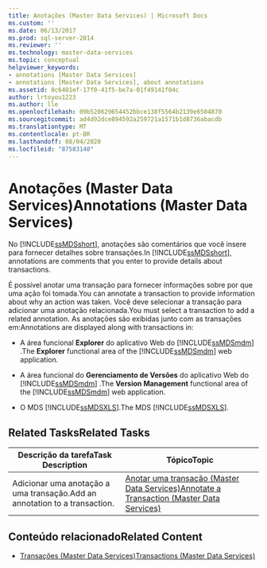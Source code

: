 ```yaml
---
title: Anotações (Master Data Services) | Microsoft Docs
ms.custom: ''
ms.date: 06/13/2017
ms.prod: sql-server-2014
ms.reviewer: ''
ms.technology: master-data-services
ms.topic: conceptual
helpviewer_keywords:
- annotations [Master Data Services]
- annotations [Master Data Services], about annotations
ms.assetid: 8c6401ef-17f0-41f5-be7a-01f49141f04c
author: lrtoyou1223
ms.author: lle
ms.openlocfilehash: 09b520629654452bbce138f5564b2139e6504870
ms.sourcegitcommit: ad4d92dce894592a259721a1571b1d8736abacdb
ms.translationtype: MT
ms.contentlocale: pt-BR
ms.lasthandoff: 08/04/2020
ms.locfileid: "87583140"
---
```

# <a name="annotations-master-data-services"></a><span data-ttu-id="96b50-102">Anotações (Master Data Services)</span><span class="sxs-lookup"><span data-stu-id="96b50-102">Annotations (Master Data Services)</span></span>
  <span data-ttu-id="96b50-103">No [!INCLUDE[ssMDSshort](../includes/ssmdsshort-md.md)], anotações são comentários que você insere para fornecer detalhes sobre transações.</span><span class="sxs-lookup"><span data-stu-id="96b50-103">In [!INCLUDE[ssMDSshort](../includes/ssmdsshort-md.md)], annotations are comments that you enter to provide details about transactions.</span></span>  
  
 <span data-ttu-id="96b50-104">É possível anotar uma transação para fornecer informações sobre por que uma ação foi tomada.</span><span class="sxs-lookup"><span data-stu-id="96b50-104">You can annotate a transaction to provide information about why an action was taken.</span></span> <span data-ttu-id="96b50-105">Você deve selecionar a transação para adicionar uma anotação relacionada.</span><span class="sxs-lookup"><span data-stu-id="96b50-105">You must select a transaction to add a related annotation.</span></span> <span data-ttu-id="96b50-106">As anotações são exibidas junto com as transações em:</span><span class="sxs-lookup"><span data-stu-id="96b50-106">Annotations are displayed along with transactions in:</span></span>  
  
-   <span data-ttu-id="96b50-107">A área funcional **Explorer** do aplicativo Web do [!INCLUDE[ssMDSmdm](../includes/ssmdsmdm-md.md)] .</span><span class="sxs-lookup"><span data-stu-id="96b50-107">The **Explorer** functional area of the [!INCLUDE[ssMDSmdm](../includes/ssmdsmdm-md.md)] web application.</span></span>  
  
-   <span data-ttu-id="96b50-108">A área funcional do **Gerenciamento de Versões** do aplicativo Web do [!INCLUDE[ssMDSmdm](../includes/ssmdsmdm-md.md)] .</span><span class="sxs-lookup"><span data-stu-id="96b50-108">The **Version Management** functional area of the [!INCLUDE[ssMDSmdm](../includes/ssmdsmdm-md.md)] web application.</span></span>  
  
-   <span data-ttu-id="96b50-109">O MDS [!INCLUDE[ssMDSXLS](../includes/ssmdsxls-md.md)].</span><span class="sxs-lookup"><span data-stu-id="96b50-109">The MDS [!INCLUDE[ssMDSXLS](../includes/ssmdsxls-md.md)].</span></span>  
  
## <a name="related-tasks"></a><span data-ttu-id="96b50-110">Related Tasks</span><span class="sxs-lookup"><span data-stu-id="96b50-110">Related Tasks</span></span>  
  
|<span data-ttu-id="96b50-111">Descrição da tarefa</span><span class="sxs-lookup"><span data-stu-id="96b50-111">Task Description</span></span>|<span data-ttu-id="96b50-112">Tópico</span><span class="sxs-lookup"><span data-stu-id="96b50-112">Topic</span></span>|  
|----------------------|-----------|  
|<span data-ttu-id="96b50-113">Adicionar uma anotação a uma transação.</span><span class="sxs-lookup"><span data-stu-id="96b50-113">Add an annotation to a transaction.</span></span>|[<span data-ttu-id="96b50-114">Anotar uma transação &#40;Master Data Services&#41;</span><span class="sxs-lookup"><span data-stu-id="96b50-114">Annotate a Transaction &#40;Master Data Services&#41;</span></span>](annotate-a-transaction-master-data-services.md)|  
  
## <a name="related-content"></a><span data-ttu-id="96b50-115">Conteúdo relacionado</span><span class="sxs-lookup"><span data-stu-id="96b50-115">Related Content</span></span>  
  
-   [<span data-ttu-id="96b50-116">Transações &#40;Master Data Services&#41;</span><span class="sxs-lookup"><span data-stu-id="96b50-116">Transactions &#40;Master Data Services&#41;</span></span>](../../2014/master-data-services/transactions-master-data-services.md)  
  
  
